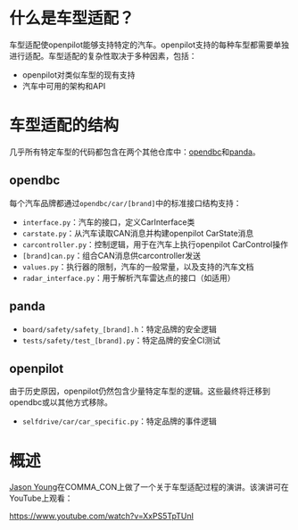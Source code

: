 # 什么是车型适配？

车型适配使openpilot能够支持特定的汽车。openpilot支持的每种车型都需要单独进行适配。车型适配的复杂性取决于多种因素，包括：

* openpilot对类似车型的现有支持
* 汽车中可用的架构和API


# 车型适配的结构

几乎所有特定车型的代码都包含在两个其他仓库中：[opendbc](https://github.com/commaai/opendbc)和[panda](https://github.com/commaai/panda)。

## opendbc

每个汽车品牌都通过`opendbc/car/[brand]`中的标准接口结构支持：

* `interface.py`：汽车的接口，定义CarInterface类
* `carstate.py`：从汽车读取CAN消息并构建openpilot CarState消息
* `carcontroller.py`：控制逻辑，用于在汽车上执行openpilot CarControl操作
* `[brand]can.py`：组合CAN消息供carcontroller发送
* `values.py`：执行器的限制，汽车的一般常量，以及支持的汽车文档
* `radar_interface.py`：用于解析汽车雷达点的接口（如适用）

## panda

* `board/safety/safety_[brand].h`：特定品牌的安全逻辑
* `tests/safety/test_[brand].py`：特定品牌的安全CI测试

## openpilot

由于历史原因，openpilot仍然包含少量特定车型的逻辑。这些最终将迁移到opendbc或以其他方式移除。

* `selfdrive/car/car_specific.py`：特定品牌的事件逻辑

# 概述

[Jason Young](https://github.com/jyoung8607)在COMMA_CON上做了一个关于车型适配过程的演讲。该演讲可在YouTube上观看：

https://www.youtube.com/watch?v=XxPS5TpTUnI